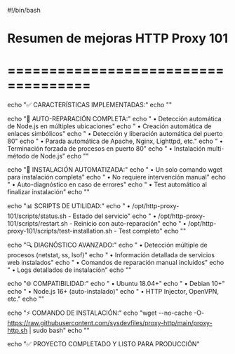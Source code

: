 #!/bin/bash

# Resumen de mejoras HTTP Proxy 101
# ====================================

echo "✅ CARACTERÍSTICAS IMPLEMENTADAS:"
echo ""

echo "🔧 AUTO-REPARACIÓN COMPLETA:"
echo "  • Detección automática de Node.js en múltiples ubicaciones"
echo "  • Creación automática de enlaces simbólicos"
echo "  • Detección y liberación automática del puerto 80"
echo "  • Parada automática de Apache, Nginx, Lighttpd, etc."
echo "  • Terminación forzada de procesos en puerto 80"
echo "  • Instalación multi-método de Node.js"
echo ""

echo "🚀 INSTALACIÓN AUTOMATIZADA:"
echo "  • Un solo comando wget para instalación completa"
echo "  • No requiere intervención manual"
echo "  • Auto-diagnóstico en caso de errores"
echo "  • Test automático al finalizar instalación"
echo ""

echo "📊 SCRIPTS DE UTILIDAD:"
echo "  • /opt/http-proxy-101/scripts/status.sh - Estado del servicio"
echo "  • /opt/http-proxy-101/scripts/restart.sh - Reinicio con auto-reparación"
echo "  • /opt/http-proxy-101/scripts/test-installation.sh - Test completo"
echo ""

echo "🔍 DIAGNÓSTICO AVANZADO:"
echo "  • Detección múltiple de procesos (netstat, ss, lsof)"
echo "  • Información detallada de servicios web instalados"
echo "  • Comandos de reparación manual incluidos"
echo "  • Logs detallados de instalación"
echo ""

echo "🌐 COMPATIBILIDAD:"
echo "  • Ubuntu 18.04+"
echo "  • Debian 10+"
echo "  • Node.js 16+ (auto-instalado)"
echo "  • HTTP Injector, OpenVPN, etc."
echo ""

echo "⚡ COMANDO DE INSTALACIÓN:"
echo "wget --no-cache -O- https://raw.githubusercontent.com/sysdevfiles/proxy-http/main/proxy-http.sh | sudo bash"
echo ""

echo "✅ PROYECTO COMPLETADO Y LISTO PARA PRODUCCIÓN"
